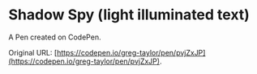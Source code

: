 # Shadow Spy (light illuminated text)

A Pen created on CodePen.

Original URL: [https://codepen.io/greg-taylor/pen/pvjZxJP](https://codepen.io/greg-taylor/pen/pvjZxJP).

